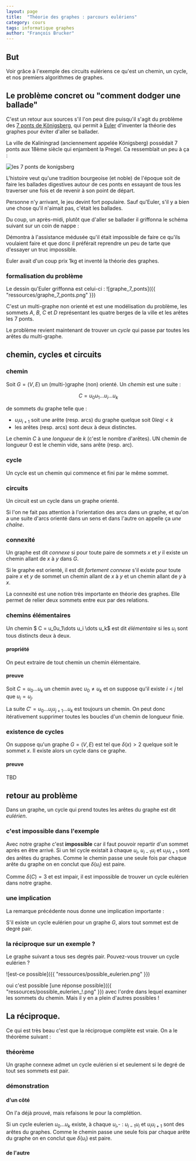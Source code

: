 ```yaml
---
layout: page
title:  "Théorie des graphes : parcours eulériens"
category: cours
tags: informatique graphes
author: "François Brucker"
---
```


## But

Voir grâce à l'exemple des circuits eulériens ce qu'est un chemin, un cycle, et nos premiers algorithmes de graphes.

## Le problème concret ou "comment dodger une ballade"


C'est un retour aux sources s'il l'on peut dire puisqu'il s'agit du problème des [7 ponts de Königsberg](https://fr.wikipedia.org/wiki/Probl%C3%A8me_des_sept_ponts_de_K%C3%B6nigsberg), qui permit à [Euler](https://fr.wikipedia.org/wiki/Leonhard_Euler) d'inventer la théorie des graphes pour éviter d'aller se ballader.

La ville de Kaliningrad (anciennement appelée Königsberg) possédait 7 ponts aux 18ème siècle qui enjambent la Pregel. Ca ressemblait un peu à ça :

![les 7 ponts de konigsberg](https://upload.wikimedia.org/wikipedia/commons/5/5d/Konigsberg_bridges.png)

L'histoire veut qu'une tradition bourgeoise (et noble) de l'époque soit de faire les ballades digestives autour de ces ponts en essayant de tous les traverser une fois et de  revenir à son point de départ.

Personne n'y arrivant, le jeu devint fort populaire. Sauf qu'Euler, s'il y a bien une chose qu'il n'aimait pas, c'était les ballades. 

Du coup, un après-midi, plutôt que d'aller se ballader il griffonna le schéma suivant sur un coin de nappe : 



Démontra à l'assistance médusée qu'il était impossible de faire ce qu'ils voulaient faire et que donc il préférait reprendre un peu de tarte que d'essayer un truc impossible.

Euler avait d'un coup prix 1kg et inventé la théorie des graphes.

### formalisation du problème

Le dessin qu'Euler griffonna est celui-ci :
![graphe_7_ponts]({{ "ressources/graphe_7_ponts.png" }})

C'est un multi-graphe non orienté et est une modélisation du problème,  les sommets $A$, $B$, $C$ et $D$ représentant les quatre berges de la ville et les arêtes les 7 ponts.


Le problème revient maintenant de trouver un *cycle* qui passe par toutes les arêtes du multi-graphe.

## chemin, cycles et circuits

### chemin

Soit $G = (V, E)$ un (multi-)graphe (non) orienté. Un *chemin* est une suite :

$$ C = u_0u_1\dots u_i \dots u_k$$

de sommets du graphe telle que :

  - $u_iu_{i+1}$ soit une arête (resp. arcs) du graphe quelque soit $0 leq i < k$
  - les arêtes (resp. arcs) sont deux à deux distinctes.
  
Le chemin $C$ à une *longueur* de $k$ (c'est le nombre d'arêtes). UN chemin de longueur $0$ est le chemin vide, sans arête (resp. arc).

### cycle

Un cycle est un chemin qui commence et fini par le même sommet.

### circuits

Un circuit est un cycle dans un graphe orienté. 

Si l'on ne fait pas attention à l'orientation des arcs dans un graphe, et qu'on a une suite d'arcs orienté dans un sens et dans l'autre  on appelle ça *une chaîne*. 

### connexité

Un graphe est dit *connexe* si pour toute paire de sommets $x$ et $y$ il existe un chemin allant de $x$ à $y$ dans $G$.

Si le graphe est orienté, il est dit *fortement connexe* s'il existe pour toute paire $x$ et $y$ de sommet un chemin allant de $x$ à $y$ et un chemin allant de $y$ à $x$.

La connexité est une notion très importante en théorie des graphes. Elle permet de relier deux sommets entre eux par des relations. 

### chemins élémentaires

Un chemin $ C = u_0u_1\dots u_i \dots u_k$ est dit *élémentaire* si les $u_i$ sont tous distincts deux à deux.

#### propriété

On peut extraire de tout chemin un chemin élémentaire.

#### preuve

Soit $C = u_0 \dots u_k$ un chemin avec $u_0 \neq u_k$ et on suppose qu'il existe $i < j$ tel que $u_i = u_j$.

La suite $C' = u_0 \dots u_i u_{j+1} \dots u_k$ est toujours un chemin. On peut donc itérativement supprimer toutes les boucles d'un chemin de longueur finie.


### existence de cycles

On suppose qu'un graphe $G=(V, E)$ est tel que $\delta(x) > 2$ quelque soit le sommet $x$. Il existe alors un cycle dans ce graphe.

#### preuve

TBD

## retour au problème

Dans un graphe, un cycle qui prend toutes les arêtes du graphe est dit *eulérien*.

### c'est impossible dans l'exemple

Avec notre graphe c'est **impossible** car il faut pouvoir repartir d'un sommet après en être arrivé. Si un tel cycle existait à chaque $u_i$, $u_{i-1}u_i$ et $u_iu_{i+1}$ sont des arêtes du graphes. Comme le chemin passe une seule fois par chaque arête du graphe on en conclut que $\delta(u_i)$ est paire.

Comme $\delta(C) = 3$ et est impair, il est impossible de trouver un cycle eulérien dans notre graphe.

### une implication

La remarque précédente nous donne une implication importante :

S'il existe un cycle eulérien pour un graphe $G$, alors tout sommet est de degré pair.

### la réciproque sur un exemple ?

Le graphe suivant a tous ses degrés pair. Pouvez-vous trouver un cycle eulérien ?

![est-ce possible]({{ "ressources/possible_eulerien.png" }})

oui c'est possible [une réponse possible]({{  "ressources/possible_eulerien_!.png" }}) avec l'ordre dans lequel examiner les sommets du chemin. Mais il y en a plein d'autres possibles !

## La réciproque.

Ce qui est très beau c'est que la réciproque complète est vraie. On a le théorème suivant :

### théorème

Un graphe connexe  admet un cycle eulérien si et seulement si le degré de tout ses sommets est pair.

### démonstration

#### d'un côté 

On l'a déjà prouvé, mais refaisons le pour la complétion.

Si un cycle eulerien $u_0 \dots u_k$ existe, à chaque $u_i$,- : $u_{i-1}u_i$ et $u_iu_{i+1}$ sont des arêtes du graphes. Comme le chemin passe une seule fois par chaque arête du graphe on en conclut que $\delta(u_i)$ est paire.

#### de l'autre
